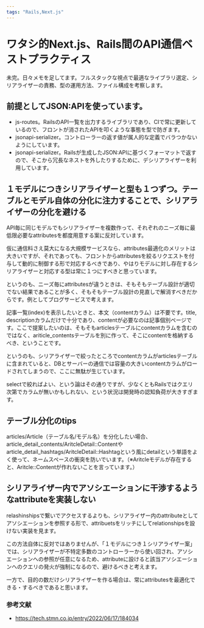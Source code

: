 ```yaml
---
tags: "Rails,Next.js"
---
```


# ワタシ的Next.js、Rails間のAPI通信ベストプラクティス

未完。日々メモを足してます。フルスタックな視点で最適なライブラリ選定、シリアライザーの責務、型の運用方法、ファイル構成を考察します。

## 前提としてJSON:APIを使っています。

- js-routes。RailsのAPI一覧を出力するライブラリであり、CIで常に更新しているので、フロントが消されたAPIを叩くような事態を型で防ぎます。
- jsonapi-serializer。コントローラーの返す値が属人的な定義でバラつかないようにしています。
- jsonapi-serializer。Railsが生成したJSON:APIに基づくフォーマットで返すので、そこから冗長なネストを外したりするために、デシリアライザーを利用しています。

## １モデルにつきシリアライザーと型も１つずつ。テーブルとモデル自体の分化に注力することで、シリアライザーの分化を避ける

API毎に同じモデルでもシリアライザーを複数作って、それぞれのニーズ毎に最低限必要なattributesを都度用意する案に反対しています。

仮に通信料さえ莫大になる大規模サービスなら、attributes最適化のメリットは大きいですが、それであっても、フロントからattributesを絞るリクエストを付与して動的に制御する形で対応するべきであり、やはりモデルに対し存在するシリアライザーと対応する型は常に１つにすべきと思っています。

というのも、ニーズ毎にattributesが違うときは、そもそもテーブル設計が適切でない結果であることが多く、そもそもテーブル設計の見直しで解消すべきだからです。例としてブログサービスで考えます。

記事一覧(index)を表示したいときと、本文（contentカラム）は不要です。title, descriptionカラムだけで十分であり、contentが必要なのは記事個別ページです。ここで提案したいのは、そもそもarticlesテーブルにcontentカラムを含むのではなく、ariticle_contentsテーブルを別に作って、そこにcontentを格納するべき、ということです。

というのも、シリアライザーで絞ったところでcontentカラムがarticlesテーブルに含まれていると、DBとサーバーの通信では容量の大きいcontentカラムがロードされてしまうので、ここに無駄が生じています。

selectで絞ればよい、という論はその通りですが、少なくともRailsではクエリ次第でカラムが無いかもしれない、という状況は開発時の認知負荷が大きすぎます。

## テーブル分化のtips

articles/Article（テーブル名/モデル名）を分化したい場合、article_detail_contents/AritcleDetail::Contentやarticle_detail_hashtags/AritcleDetail::Hashtagという風にdetailという単語をよく使って、ネームスペースの衝突を防いでいます。（※Aritcleモデルが存在すると、Aritcle::Contentが作れないことを言っています。）

## シリアライザー内でアソシエーションに干渉するようなattributeを実装しない

relashinshipsで繋いでアクセスするよりも、シリアライザー内のattributeとしてアソシエーションを参照する形で、attribuetsをリッチにしてrelationshipsを設けない実装を見ます。

この方法自体に反対ではありませんが、「１モデルにつき１シリアライザー案」では、シリアライザーが不特定多数のコントローラーから使い回され、アソシエーションへの参照が任意になるため、attributeに設けると該当アソシエーションへのクエリの発火が強制になるので、避けるべきと考えます。

一方で、目的の数だけシリアライザーを作る場合は、常にattributesを最適化できる・するべきであると思います。

### 参考文献

- https://tech.stmn.co.jp/entry/2022/06/17/184034
